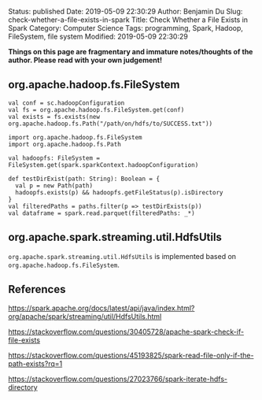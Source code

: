 Status: published
Date: 2019-05-09 22:30:29
Author: Benjamin Du
Slug: check-whether-a-file-exists-in-spark
Title: Check Whether a File Exists in Spark
Category: Computer Science
Tags: programming, Spark, Hadoop, FileSystem, file system
Modified: 2019-05-09 22:30:29

**Things on this page are fragmentary and immature notes/thoughts of the author. Please read with your own judgement!**



## org.apache.hadoop.fs.FileSystem
```
val conf = sc.hadoopConfiguration
val fs = org.apache.hadoop.fs.FileSystem.get(conf)
val exists = fs.exists(new org.apache.hadoop.fs.Path("/path/on/hdfs/to/SUCCESS.txt"))
```


```
import org.apache.hadoop.fs.FileSystem
import org.apache.hadoop.fs.Path

val hadoopfs: FileSystem = FileSystem.get(spark.sparkContext.hadoopConfiguration)

def testDirExist(path: String): Boolean = {
  val p = new Path(path)
  hadoopfs.exists(p) && hadoopfs.getFileStatus(p).isDirectory
}
val filteredPaths = paths.filter(p => testDirExists(p))
val dataframe = spark.read.parquet(filteredPaths: _*)
```

## org.apache.spark.streaming.util.HdfsUtils

`org.apache.spark.streaming.util.HdfsUtils` is implemented based on `org.apache.hadoop.fs.FileSystem`.

## References

https://spark.apache.org/docs/latest/api/java/index.html?org/apache/spark/streaming/util/HdfsUtils.html

https://stackoverflow.com/questions/30405728/apache-spark-check-if-file-exists


https://stackoverflow.com/questions/45193825/spark-read-file-only-if-the-path-exists?rq=1

https://stackoverflow.com/questions/27023766/spark-iterate-hdfs-directory
